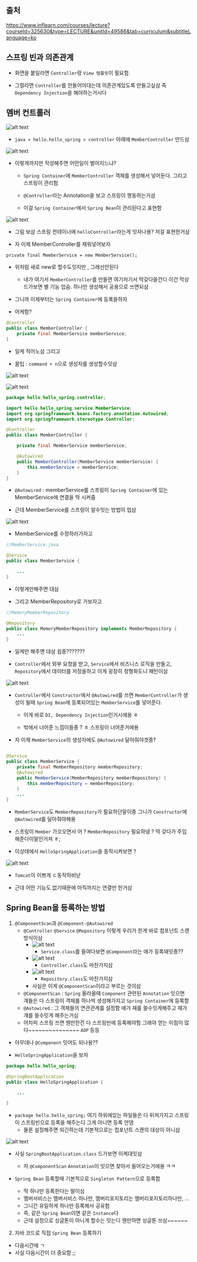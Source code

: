 ## 출처

https://www.inflearn.com/courses/lecture?courseId=325630&type=LECTURE&unitId=49586&tab=curriculum&subtitleLanguage=ko

## 스프링 빈과 의존관계

- 화면을 붙일라면 `Controller`랑 `View 템플릿`이 필요함.

- 그럴라면 `Controller`를 만들어야대는데 의존관계있도록 만들고싶삼 즉 `Dependency Injection`을 해야하는거시다 

## 멤버 컨트롤러

![alt text](image-86.png)

- `java > hello.hello_spring > controller` 아래에 `MemberController` 만드삼

![alt text](image-87.png)

- 이렇게까지만 작성해주면 어떤일이 벌어지느냐?
    - `Spring Container`에 `MemberController` 객체를 생성해서 넣어둔다. 그리고 스프링이 관리험

    - `@Controller`라는 Annotation을 보고 스프링이 행동하는거삼
    - 이걸 `Spring Container`에서 `Spring Bean`이 관리된다고 표현함

![alt text](image-88.png)

- 그림 보삼 스프링 컨테이너에 `helloController`라는게 잇자나용? 저걸 표현한거삼

- 자 이제 MemberController를 채워넣어보자

`private final MemberService = new MemberService();`

- 위처럼 새로 new로 할수도잇지만 , 그래선안된다

    - 내가 여기서 `MemberController`를 만들면 여기저기서 막갖다쓸건디 이건 막상 드가보면 별 기능 업슴. 하나만 생성해서 공용으로 쓰면되삼

- 그니까 이제부터는 `Spring Container`에 등록을하자

- 어케함?

```java
@Controller
public class MemberController {
    private final MemberService memberService;
}

```
- 일케 적어노삼 그리고 

- 꿀팁 : `command + n`으로 생성자를 생성할수잇삼


![alt text](image-89.png)

![alt text](image-90.png)

```java
package hello.hello_spring.controller;

import hello.hello_spring.service.MemberService;
import org.springframework.beans.factory.annotation.Autowired;
import org.springframework.stereotype.Controller;

@Controller
public class MemberController {

    private final MemberService memberService;

    @Autowired
    public MemberController(MemberService memberService) {
        this.memberService = memberService;
    }
}


```

- `@Autowired` : memberService를 스프링이 `Spring Container`에 있는 MemberService에 연결을 딱 시켜줌

- 근데 MemberService를 스프링이 알수잇는 방법이 업삼

![alt text](image-91.png)

- MemberService를 수정하러가자고

```java
//MemberService.java

@Service
public class MemberService {

    ...
}
```

- 이렇게만해주면 대삼

- 그리고 MemberRepository로 가보자고

```java
//MemoryMemberRepository

@Repository
public class MemoryMemberRepository implements MemberRepository {
    ...
}

```

- 일케만 해주면 대삼 쉽죵???????

- `Controller`에서 외부 요청을 받고, `Service`에서 비즈니스 로직을 만들고, `Repository`에서 데이터를 저장을하고 이게 굉장히 정형화도니 패턴이삼

![alt text](image-92.png)

- `Controller`에서 `Constructor`에서 `@Autowired`를 쓰면 `MemberController`가 생성이 될때 `Spring Bean`에 등록되어있는 `MemberService`를 넣어준다.

    - 이게 바로 `DI, Dependency Injection`인거시에용 ㅎ

    - 밖에서 너어준 느낌이들죵 ? ㅎ 스프링이 너어준거에용

- 자 이제 `MemberService`의 생성자에도 `@Autowired` 달아줘야겟죵?

```java

@Service
public class MemberService {
    private final MemberRepository memberRepository;
    @Autowired
    public MemberService(MemberRepository memberRepository) {
        this.memberRepository = memberRepository;
    }
    ...
}


```

- `MemberService`도 `MemberRepository`가 필요하단말이죵 그니가 `Constructor`에 `@Autowired`를 달아줘야해용

- 스프링이 `Member` 가꼬오면서 어 ? `MemberRepository` 필요하넹 ? 딱 갖다가 주입해준다이말인거져 ㅎ;

- 이상태에서 `HelloSpringApplication`을 동작시켜보면 ?

![alt text](image-93.png)

- `Tomcat`이 이쁘게 ㄷ동작하비낟

- 근데 어떤 기능도 없기때문에 아직까지는 연결만 한거삼 

## Spring Bean을 등록하는 방법

1. `@ComponentScan`과 `@Component-@Autowired`
    - `@Controller` `@Service` `@Repository` 이렇게 우리가 한게 바로 컴포넌트 스캔 방식이삼
        - ![alt text](image-94.png)
            - `Service.class`를 들여다보면 `@Component`라는 애가 등록돼잇죵??
        - ![alt text](image-95.png)
            - `Controller.class`도 마찬가지삼
        - ![alt text](image-96.png)
            - `Repository.class`도 마찬가지삼
        - 사실은 이게 `@ComponentScan`이라고 부르는 것이삼
    - `@ComponentScan` : `Spring` 올라올때 `Component` 관련된 `Annotation` 잇으면 걔들은 다 스프링이 객체를 하나씩 생성해가지고 `Spring Container`에 등록함 
    - `@Autowired` : 그 객체들의 연관관계를 설정함 얘가 쟤를 쓸수잇게해주고 쟤가 걔를 쓸수잇게 해주는거심
    - 어차피 스프링 쓰면 웬만한건 다 스프링빈에 등록해야험 그래야 얻는 이점이 많다~~~~~~~~~~~~~~~ `AOP` 등등

- 아무데나 `@Component` 잇어도 되나용??

- `HelloSpringApplication`을 보자

```java
package hello.hello_spring;

@SpringBootApplication
public class HelloSpringApplication {

	...

}

```

- `package hello.hello_spring;` 여기 하위에있는 파일들은 다 뒤져가지고 스프링이 스프링빈으로 등록을 해주는디 그게 아니면 등록 안댐 
    - 물론 설정해주면 되긴하는데 기본적으로는 컴포넌트 스캔의 대상이 아니삼

![alt text](image-97.png)

- 사실 `SpringBootApplication.class` 드가보면 이케대잇삼
    - 저 `@ComponentScan` `Annotation`이 잇으면 찾아서 들어오는거에용 ㅋㅋ


- `Spring Bean` 등록할때 기본적으로 `Singleton Pattern`으로 등록함 
    - 딱 하나만 등록한다는 말이심
    - 멤버서비스는 멤버서비스 하나만, 멤버리포지토리는 멤버리포지토리하나만, ...
    - 그니간 유일하게 하나만 등록해서 공유험
    - 즉, 같은 `Spring Bean`이면 같은 `Instance`다
    - 근데 설정으로 싱글톤이 아니게 할수는 잇는디 웬만하면 싱글톤 쓰삼~~~~~~

2. 자바 코드로 직접 `Spring Bean` 등록하기

- 다음시간에 ㄱ
- 사실 다음시간이 더 중요함 ;;